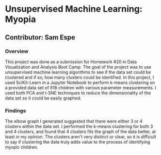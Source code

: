 # Unsupervised Machine Learning: Myopia

## Contributor: Sam Espe

### Overview
This project was done as a submission for Homework #20 in Data Visualization and Analysis Boot Camp. The goal of the project was to use unsupervised machine learning algorithms to see if the data set could be clustered and if so, how many clusters could be identified. In this project, I used SciKit-Learn in a Jupyter Notebook to perform k-means clustering on a provided data set of 618 children with various parameter measurements. I used both PCA and t-SNE techniques to reduce the dimensionality of the data set so it could be easily graphed.

### Findings
The elbow graph I generated suggested that there were either 3 or 4 clusters within the data set. I performed the k-means clustering for both 3 and 4 clusters, and found that 4 clusters fits the graph of the data better, at least in my opinion. The clusters aren't very distinct or clear, so it is difficult to say if clustering the data truly adds value to the process of identifying myopic children.
